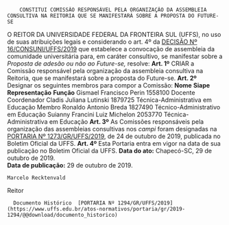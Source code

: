         CONSTITUI COMISSÃO RESPONSÁVEL PELA ORGANIZAÇÃO DA ASSEMBLEIA CONSULTIVA NA REITORIA QUE SE MANIFESTARÁ SOBRE A PROPOSTA DO FUTURE-SE  

 O REITOR DA UNIVERSIDADE FEDERAL DA FRONTEIRA SUL (UFFS), no uso de suas atribuições legais e considerando o art. 4º da [DECISÃO Nº 16/CONSUNI/UFFS/2019](https://www.uffs.edu.br/atos-normativos/decisao/consuni/2019-0016) que estabelece a convocação de assembleia da comunidade universitária para, em caráter consultivo, se manifestar sobre a *Proposta de adesão ou não ao Future-se,*  resolve:   **Art. 1º**  CRIAR a Comissão responsável pela organização da assembleia consultiva na Reitoria, que se manifestará sobre a proposta do Future-se.   **Art. 2º**  Designar os seguintes membros para compor a Comissão:     **Nome**   **Siape**    **Representação**   **Função**     Gismael Francisco Perin   1558100   Docente   Coordenador     Cladis Juliana Lutinski   1879725   Técnica-Administrativa em Educação   Membro     Ronaldo Antonio Breda   1827490   Técnico-Administrativo em Educação     Suianny Francini Luiz Michelon   2053770   Técnica-Administrativa em Educação       **Art. 3º**  As Comissões responsáveis pela organização das assembleias consultivas nos *campi*  foram designadas na [PORTARIA Nº 1273/GR/UFFS/2019](https://www.uffs.edu.br/atos-normativos/portaria/gr/2019-1273), de 24 de outubro de 2019, publicada no Boletim Oficial da UFFS.   **Art. 4º**  Esta Portaria entra em vigor na data de sua publicação no Boletim Oficial da UFFS.        **Data do ato:** Chapecó-SC, 29 de outubro de 2019.   
 **Data de publicação:**  29 de outubro de 2019. 

    Marcelo Recktenvald   
 Reitor 

      Documento Histórico  [PORTARIA Nº 1294/GR/UFFS/2019](https://www.uffs.edu.br/atos-normativos/portaria/gr/2019-1294/@@download/documento_historico)     
      